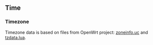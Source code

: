 Time
----

### Timezone

Timezone data is based on files from OpenWrt project:
[zoneinfo.uc](https://github.com/openwrt/luci/blob/master/modules/luci-base/ucode/zoneinfo.uc) and
[tzdata.lua](https://github.com/openwrt/luci/blob/master/modules/luci-lua-runtime/luasrc/sys/zoneinfo/tzdata.lua).
